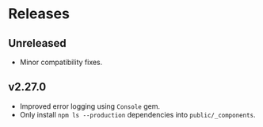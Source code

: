 # Releases

## Unreleased

  - Minor compatibility fixes.

## v2.27.0

  - Improved error logging using `Console` gem.
  - Only install `npm ls --production` dependencies into `public/_components`.
